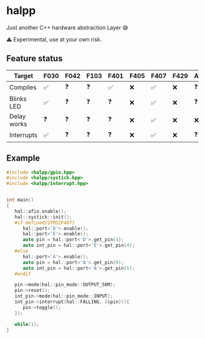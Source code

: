 halpp
==

Just another C++ hardware abstraction Layer :sweat_smile:

:warning: Experimental, use at your own risk.

Feature status
--

| Target    | F030             | F042     | F103     | F401             | F405 | F407             | F429 | ATmega328p |
|-----------|------------------|----------|----------|------------------|------|------------------|------|------------|
|Compiles   |:white_check_mark:|:question:|:question:|:white_check_mark:| :x:  |:white_check_mark:| :x:  | :question: |
|Blinks LED |:white_check_mark:|:question:|:question:|:question:        | :x:  |:white_check_mark:| :x:  | :question: |
|Delay works|:question:        |:question:|:question:|:question:        | :x:  |:white_check_mark:| :x:  | :x:        |
|Interrupts |:white_check_mark:|:question:|:question:|:question:        | :x:  |:white_check_mark:| :x:  | :question: |

Example
--

```cpp
#include <halpp/gpio.hpp>
#include <halpp/systick.hpp>
#include <halpp/interrupt.hpp>


int main()
{
   hal::afio.enable();
   hal::systick::init();
   #if defined(STM32F407)
      hal::port<'D'>.enable();
      hal::port<'E'>.enable();
      auto pin = hal::port<'D'>.get_pin(1);
      auto int_pin = hal::port<'E'>.get_pin(4);
   #else
      hal::port<'A'>.enable();
      auto pin = hal::port<'A'>.get_pin(0);
      auto int_pin = hal::port<'A'>.get_pin(5);
   #endif

   pin->mode(hal::pin_mode::OUTPUT_50M);
   pin->reset();
   int_pin->mode(hal::pin_mode::INPUT);
   int_pin->interrupt(hal::FALLING, [&pin](){
      pin->toggle();
   });

   while(1);
}
```